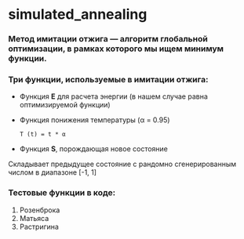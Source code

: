 # simulated_annealing
### **Метод имитации отжига** — алгоритм глобальной оптимизации, в рамках которого мы ищем минимум функции.

### Три функции, используемые в имитации отжига:
 * Функция **E** для расчета энергии (в нашем случае равна оптимизируемой функции)
* Функция понижения температуры (α = 0.95)

      T (t) = t * α
* Функция **S**, порождающая новое состояние 

Складывает предыдущее состояние с рандомно сгенерированным числом в диапазоне [-1, 1]

### Тестовые функции в коде:
1. Розенброка
2. Матьяса
3. Растригина
